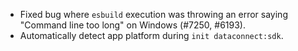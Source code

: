 - Fixed bug where `esbuild` execution was throwing an error saying "Command line too long" on Windows (#7250, #6193).
- Automatically detect app platform during `init dataconnect:sdk`.
